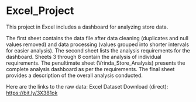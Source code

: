 # Excel_Project
This project in Excel includes a dashboard for analyzing store data.

The first sheet contains the data file after data cleaning (duplicates and null values removed) and data processing (values grouped into shorter intervals for easier analysis).
The second sheet lists the analysis requirements for the dashboard.
Sheets 3 through 8 contain the analysis of individual requirements.
The penultimate sheet (Vrinda_Store_Analysis) presents the complete analysis dashboard as per the requirements.
The final sheet provides a description of the overall analysis conducted.

Here are the links to the raw data:
Excel Dataset Download (direct): https://bit.ly/3X381ok
